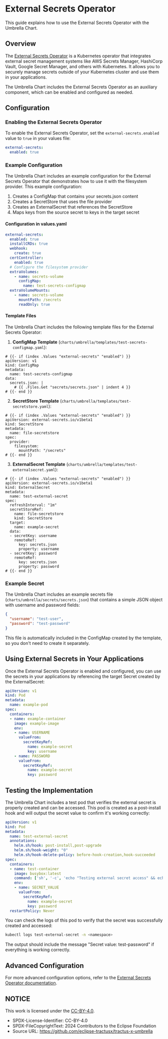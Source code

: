 # External Secrets Operator

This guide explains how to use the External Secrets Operator with the Umbrella Chart.

## Overview

The [External Secrets Operator](https://external-secrets.io/) is a Kubernetes operator that integrates external secret management systems like AWS Secrets Manager, HashiCorp Vault, Google Secret Manager, and others with Kubernetes. It allows you to securely manage secrets outside of your Kubernetes cluster and use them in your applications.

The Umbrella Chart includes the External Secrets Operator as an auxiliary component, which can be enabled and configured as needed.

## Configuration

### Enabling the External Secrets Operator

To enable the External Secrets Operator, set the `external-secrets.enabled` value to `true` in your values file:

```yaml
external-secrets:
  enabled: true
```

### Example Configuration

The Umbrella Chart includes an example configuration for the External Secrets Operator that demonstrates how to use it with the filesystem provider. This example configuration:

1. Creates a ConfigMap that contains your secrets.json content
2. Creates a SecretStore that uses the file provider
3. Creates an ExternalSecret that references the SecretStore
4. Maps keys from the source secret to keys in the target secret

#### Configuration in values.yaml

```yaml
external-secrets:
  enabled: true
  installCRDs: true
  webhook:
    create: true
  certController:
    enabled: true
  # Configure the filesystem provider
  extraVolumes:
    - name: secrets-volume
      configMap:
        name: test-secrets-configmap
  extraVolumeMounts:
    - name: secrets-volume
      mountPath: /secrets
      readOnly: true
```

#### Template Files

The Umbrella Chart includes the following template files for the External Secrets Operator:

1. **ConfigMap Template** (`charts/umbrella/templates/test-secrets-configmap.yaml`):
```
# {{- if (index .Values "external-secrets" "enabled") }}
apiVersion: v1
kind: ConfigMap
metadata:
  name: test-secrets-configmap
data:
  secrets.json: |
    # {{ .Files.Get "secrets/secrets.json" | indent 4 }}
# {{- end }}
```

2. **SecretStore Template** (`charts/umbrella/templates/test-secretstore.yaml`):
```
# {{- if (index .Values "external-secrets" "enabled") }}
apiVersion: external-secrets.io/v1beta1
kind: SecretStore
metadata:
  name: file-secretstore
spec:
  provider:
    filesystem:
      mountPath: "/secrets"
# {{- end }}
```

3. **ExternalSecret Template** (`charts/umbrella/templates/test-externalsecret.yaml`):
```
# {{- if (index .Values "external-secrets" "enabled") }}
apiVersion: external-secrets.io/v1beta1
kind: ExternalSecret
metadata:
  name: test-external-secret
spec:
  refreshInterval: "1m"
  secretStoreRef:
    name: file-secretstore
    kind: SecretStore
  target:
    name: example-secret
  data:
  - secretKey: username
    remoteRef:
      key: secrets.json
      property: username
  - secretKey: password
    remoteRef:
      key: secrets.json
      property: password
# {{- end }}
```

### Example Secret

The Umbrella Chart includes an example secrets file (`charts/umbrella/secrets/secrets.json`) that contains a simple JSON object with username and password fields:

```json
{
  "username": "test-user",
  "password": "test-password"
}
```

This file is automatically included in the ConfigMap created by the template, so you don't need to create it separately.

## Using External Secrets in Your Applications

Once the External Secrets Operator is enabled and configured, you can use the secrets in your applications by referencing the target Secret created by the ExternalSecret:

```yaml
apiVersion: v1
kind: Pod
metadata:
  name: example-pod
spec:
  containers:
  - name: example-container
    image: example-image
    env:
    - name: USERNAME
      valueFrom:
        secretKeyRef:
          name: example-secret
          key: username
    - name: PASSWORD
      valueFrom:
        secretKeyRef:
          name: example-secret
          key: password
```

## Testing the Implementation

The Umbrella Chart includes a test pod that verifies the external secret is properly created and can be accessed. This pod is created as a post-install hook and will output the secret value to confirm it's working correctly:

```yaml
apiVersion: v1
kind: Pod
metadata:
  name: test-external-secret
  annotations:
    helm.sh/hook: post-install,post-upgrade
    helm.sh/hook-weight: "0"
    helm.sh/hook-delete-policy: before-hook-creation,hook-succeeded
spec:
  containers:
  - name: test-container
    image: busybox:latest
    command: ['sh', '-c', 'echo "Testing external secret access" && echo "Secret value: $SECRET_VALUE" && echo "Test completed successfully"']
    env:
    - name: SECRET_VALUE
      valueFrom:
        secretKeyRef:
          name: example-secret
          key: password
  restartPolicy: Never
```

You can check the logs of this pod to verify that the secret was successfully created and accessed:

```bash
kubectl logs test-external-secret -n <namespace>
```

The output should include the message "Secret value: test-password" if everything is working correctly.

## Advanced Configuration

For more advanced configuration options, refer to the [External Secrets Operator documentation](https://external-secrets.io/latest/).

## NOTICE

This work is licensed under the [CC-BY-4.0](https://creativecommons.org/licenses/by/4.0/legalcode).

* SPDX-License-Identifier: CC-BY-4.0
* SPDX-FileCopyrightText: 2024 Contributors to the Eclipse Foundation
* Source URL: <https://github.com/eclipse-tractusx/tractus-x-umbrella>